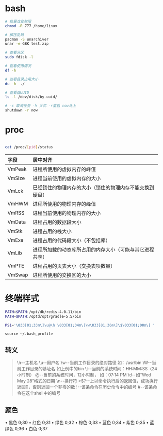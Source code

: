 # bash
```bash
# 批量改变权限
chmod -R 777 /home/linux

# 解压乱码
pacman -S unarchiver
unar -e GBK test.zip

# 查看分区
sudo fdisk -l

# 查看使用情况
df -h

# 查看目录占用大小
du -h  ./

# 查看盘UUID
ls -l /dev/disk/by-uuid/

# -c 取消任务 -h 关机 -r重启 now马上
shutdown -r now

```


# proc
```bash

cat /proc/[pid]/status
```

| 字段   | 居中对齐                                                 |
| :----- | :------------------------------------------------------- |
| VmPeak | 进程所使用的虚拟内存的峰值                               |
| VmSize | 进程当前使用的虚拟内存的大小                             |
| VmLck  | 已经锁住的物理内存的大小（锁住的物理内存不能交换到硬盘） |
| VmHWM  | 进程所使用的物理内存的峰值                               |
| VmRSS  | 进程当前使用的物理内存的大小                             |
| VmData | 进程占用的数据段大小                                     |
| VmStk  | 进程占用的栈大小                                         |
| VmExe  | 进程占用的代码段大小（不包括库）                         |
| VmLib  | 进程所加载的动态库所占用的内存大小（可能与其它进程共享） |
| VmPTE  | 进程占用的页表大小（交换表项数量）                       |
| VmSwap | 进程所使用的交换区的大小                                 |

# 终端样式
```bash
PATH=$PATH:/opt/db/redis-4.0.11/bin
PATH=$PATH:/optd/opt/gradle-5.5/bin

PS1='\033[01;33m\]\u@\h \033[01;34m\]\w\033[01;36m\]\$\033[01;00m\] '
```

`source ~/.bash_profile`

## 转义
> \h--主机名
> \u--用户名
> \w--当前工作目录的绝对路径 如：/usr/bin
> \W--当前工作目录的基址名 如上例中的bin
> \t--当前的系统时间：HH:MM:SS（24小时制）
> \@--当前的系统时间，12小时制， 如：07:14 PM
> \d--如“Wed May 28”格式的日期
> \n--换行符
> \>$?--上以命令执行后的返回值，成功执行返回0，否则返回一个非零的数
> \!--该条命令在历史命令中的编号
> \#--该条命令在这个shell中的编号

## 颜色
• 黑色 0;30
• 红色 0;31
• 绿色 0;32
• 棕色 0;33
• 蓝色 0;34
• 紫色 0;35
• 蓝绿色 0;36
• 白色 0;37